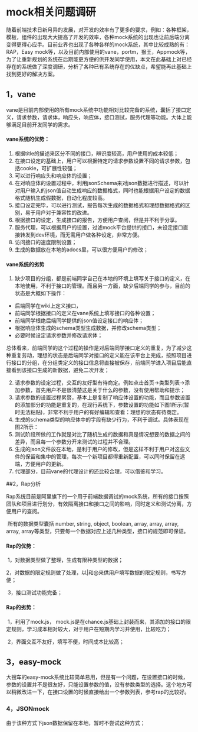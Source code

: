 # mock相关问题调研

​	随着前端技术日新月异的发展，对开发的效率有了更多的要求，例如：各种框架，模板，组件的出现大大提高了开发的效率，各种mock系统的出现也让前后端分离变得更得心应手。目前业界也出现了各种各样的mock系统，其中比较成熟的有：RAP，Easy mock等，以及目前内部使用的vane，portm，猴王，Appmock等，为了让重新规划的系统在后期能更方便的供开发同学使用，本文在此基础上对已经存在的系统做了深度调研，分析了各种已有系统存在的优缺点，希望能再此基础上找到更好的解决方案。

## 1，vane

​	vane是目前内部使用的所有mock系统中功能相对比较完备的系统，囊括了接口定义，请求参数，请求体，响应头，响应体，接口测试，服务代理等功能。大体上能够满足目前开发同学的需求。

#### vane系统的优势：

1. 根据title的描述来区分不同的接口，辨识度较高，用户使用的成本较低；
2. 在接口设定的基础上，用户可以根据特定的请求参数设置不同的请求参数，包括cookie，可扩展性较强；
3. 可以进行响应头和响应体的设置；
4. 在对响应体的设置过程中，利用jsonSchema来对json数据进行描述，可以针对用户输入的json值自动生成响应的数据格式，同时也能根据用户设定的数据格式随机生成假数据，自动化程度较高。
5. 接口设定完毕，可以进行测试，报告每次生成的数据格式和理想数据格式的区别，易于用户对于兼容性的改进。
6. 根据接口的设定，生成接口的报告，方便用户查阅，但是并不利于分享。
7. 服务代理，可以根据用户的设置，过滤mock平台提供的接口，未设定接口直接转发到dev环境，而无需用户做各种设定，非常方便。
8. 访问接口的速度限制设置；
9. 生成的数据放在本地的adocs里，可以很方便用户的修改；

#### vane系统的劣势

1. 缺少项目的分组，都是前端同学自己在本地的环境上填写关于接口的定义，在本地使用，不利于接口的管理。而且另一方面，缺少后端同学的参与，目前的状态是大概如下操作：

+ 后端同学在wiki上定义接口，
+ 前端同学根据接口的定义在vane系统上填写接口的各种设置；
+ 前端同学根绝后端同学提供的json值设定接口的响应体；
+ 根据响应体生成的schema类型生成数据，并修改schema类型；
+ 必要时候设定请求参数并修改请求体；

​        总体看来，前端同学的这个过程的操作是对后端同学接口定义的重复，为了减少这种重复劳动，理想的状态是后端同学对接口的定义能在该平台上完成，按照项目进行接口的分组，在分组类定义的接口信息将直接被保存，前端同学进入项目后能直接看到该接口生成的新数据，避免二次开发；

2. 请求参数的设定过程，交互的友好型有待商定。例如点击首页->类型列表->添加参数，首先用户不是很清楚这是关于什么的参数，没有使用帮助和提示；
3. 请求参数的设置过程累赘，基本上是复制了响应体设置的功能，而且参数设置的添加部分的功能是重复的，在现行系统下，参数设置的功能如下图1所示(暂时无法粘贴)，非常不利于用户的有好编辑和查看：理想的状态有待商定。
4. 生成的schema类型的响应体中的字段有缺少行为，不利于调试。具体表现在图2所示：
5. 测试阶段所做的工作就是对比了随机生成的数据和真是情况想要的数据之间的差异，而且每一个参数分开来测试的过程并不合理。
6. 生成的json文件放在本地，是利于用户的修改，但是这样不利于用户对这些文件的保留和集中的管理，每次一个新项目都得重新配置，可以同时保留在远端，方便用户的更新。
7. 代理部分，目前vane的代理设计的还比较合理，可以借鉴和学习。


##2，Rap分析

​	Rap系统目前是阿里旗下的一个用于前端数据调试的mock系统，所有的接口按照团队和项目进行划分，有效隔离接口和接口之间的影响，同时定义和测试分离，方便用户的查阅。

​	所有的数据类型囊括 number, string, object, boolean, array<number>, array<string>, array<object>, array<boolean>, array等类型，只要每一个数据对应上述几种类型，接口的规范即可保证。

#### Rap的优势：

​	1，对数据类型做了整理，生成有限种类型的数据；

​	2，对数据的限定规则做了处理，以|和@来供用户填写数据的限定规则，书写方便；

​	3，接口测试功能完备；

#### Rap的劣势：

​	1，利用了mock.js， mock.js是在chance.js基础上封装而来，其添加的接口的限定规则，学习成本相对较大，对于用户在短期内学习并使用，比较吃力；

​	2，界面交互不友好，填写不便，时间成本比较高；

## 3，easy-mock

​	大搜车的easy-mock系统比较简单易用，但是有一个问题，在设置接口的时候，参数的设置并不是很友好，只能设置参数的值，没有参数类型的选择。这个地方可以稍微改进一下，在接口设置的时候直接给出一个参数列表，参考rap的比较好。

### 4，JSONmock

由于该种方式下json数据保留在本地，暂时不尝试这种方式；

​



